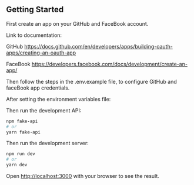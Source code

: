 ## Getting Started

First create an app on your GitHub and FaceBook account.

Link to documentation:

GitHub
https://docs.github.com/en/developers/apps/building-oauth-apps/creating-an-oauth-app

FaceBook
https://developers.facebook.com/docs/development/create-an-app/

Then follow the steps in the .env.example file, to configure GitHub and faceBook app credentials.

After setting the environment variables file:

Then run the development API:

```bash
npm fake-api
# or
yarn fake-api
```

Then run the development server:
```bash
npm run dev
# or
yarn dev
```

Open [http://localhost:3000](http://localhost:3000) with your browser to see the result.

